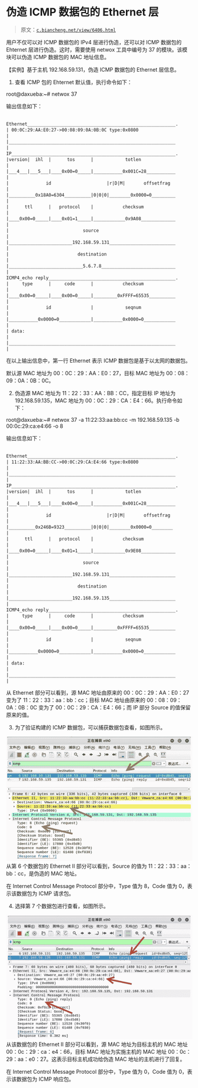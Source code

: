 # 伪造 ICMP 数据包的 Ethernet 层

> 原文：[`c.biancheng.net/view/6406.html`](http://c.biancheng.net/view/6406.html)

用户不仅可以对 ICMP 数据包的 IPv4 层进行伪造，还可以对 ICMP 数据包的 Ehternet 层进行伪造。这时，需要使用 netwox 工具中编号为 37 的模块。该模块可以伪造 ICMP 数据包的 MAC 地址信息。

【实例】基于主机 192.168.59.131，伪造 ICMP 数据包的 Ethernet 层信息。

1) 查看 ICMP 包的 Ehternet 默认值，执行命令如下：

root@daxueba:~# netwox 37

输出信息如下：

```

Ethernet________________________________________________________.
| 00:0C:29:AA:E0:27->00:08:09:0A:0B:0C type:0x0800                    |
|_______________________________________________________________      |
IP______________________________________________________________.
|version|  ihl  |      tos      |            totlen                   |
|___4___|___5___|____0x00=0_____|___________0x001C=28___________      |
|              id                     |r|D|M|       offsetfrag        |
|__________0x18A0=6304__________|0|0|0|________0x0000=0_________      |
|      ttl      |   protocol    |           checksum                  |
|____0x00=0_____|____0x01=1_____|____________0x9A08_____________      |
|                            source                                   |
|________________________192.168.59.131_________________________      |
|                          destination                                |
|____________________________5.6.7.8____________________________      |
ICMP4_echo reply________________________________________________.
|     type      |     code      |           checksum                  |
|____0x00=0_____|____0x00=0_____|_________0xFFFF=65535__________      |
|              id               |            seqnum                   |
|___________0x0000=0____________|___________0x0000=0____________      |
| data:                                                               |
|_______________________________________________________________      |
```

在以上输出信息中，第一行 Ethernet 表示 ICMP 数据包是基于以太网的数据包。

默认源 MAC 地址为 00：0C：29：AA：E0：27，目标 MAC 地址为 00：08：09：0A：0B：0C。

2) 伪造源 MAC 地址为 11：22：33：AA：BB：CC，指定目标 IP 地址为 192.168.59.135，MAC 地址为 00：0C：29：CA：E4：66。执行命令如下：

root@daxueba:~# netwox 37 -a 11:22:33:aa:bb:cc -m 192.168.59.135 -b 00:0c:29:ca:e4:66 -o 8

输出信息如下：

```

Ethernet________________________________________________________.
| 11:22:33:AA:BB:CC->00:0C:29:CA:E4:66 type:0x0800                    |
|_______________________________________________________________      |
IP______________________________________________________________.
|version|  ihl  |      tos      |            totlen                   |
|___4___|___5___|____0x00=0_____|___________0x001C=28___________      |
|              id                     |r|D|M|       offsetfrag        |
|__________0x246B=9323__________|0|0|0|________0x0000=0________       |
|      ttl      |   protocol    |           checksum                  |
|____0x00=0_____|____0x01=1_____|____________0x9E08_____________      |
|                            source                                   |
|________________________192.168.59.131_________________________      |
|                          destination                                |
|________________________192.168.59.135_________________________      |
ICMP4_echo reply________________________________________________.
|     type      |     code      |           checksum                  |
|____0x00=0_____|____0x00=0_____|_________0xFFFF=65535__________      |
|              id               |            seqnum                   |
|___________0x0000=0____________|___________0x0000=0____________      |
| data:                                                               |
|_______________________________________________________________      |
```

从 Ethernet 部分可以看到，源 MAC 地址由原来的 00：0C：29：AA：E0：27 变为了 11：22：33：aa：bb：cc；目标 MAC 地址由原来的 00：08：09：0A：0B：0C 变为了 00：0C：29：CA：E4：66；而 IP 部分 Source 的值保留原来的值。

3) 为了验证构建的 ICMP 数据包，可以捕获数据包查看，如图所示。

![](img/19e0fe7341000eeef9506991e492a613.png)从第 6 个数据包的 Ethernet II 部分可以看到，Source 的值为 11：22：33：aa：bb：cc，是伪造的 MAC 地址。

在 Internet Control Message Protocol 部分中，Type 值为 8，Code 值为 0，表示该数据包为 ICMP 请求包。

4) 选择第 7 个数据包进行查看，如图所示。

![](img/53adc348c01bdbd205875401cb8267b6.png)从该数据包的 Ethernet II 部分可以看到，源 MAC 地址为目标主机的 MAC 地址 00：0c：29：ca：e4：66，目标 MAC 地址为实施主机的 MAC 地址 00：0c：29：aa：e0：27。这表示目标主机成功给伪造 MAC 地址的主机进行了回复。

在 Internet Control Message Protocol 部分中，Type 值为 0，Code 值为 0，表示该数据包为 ICMP 响应包。